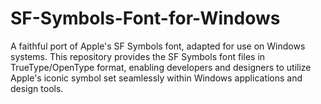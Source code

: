 # SF-Symbols-Font-for-Windows
A faithful port of Apple's SF Symbols font, adapted for use on Windows systems. This repository provides the SF Symbols font files in TrueType/OpenType format, enabling developers and designers to utilize Apple's iconic symbol set seamlessly within Windows applications and design tools.
